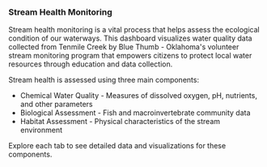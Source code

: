 ### Stream Health Monitoring

Stream health monitoring is a vital process that helps assess the ecological condition of our waterways. This dashboard visualizes water quality data collected from Tenmile Creek by Blue Thumb - Oklahoma's volunteer stream monitoring program that empowers citizens to protect local water resources through education and data collection.

Stream health is assessed using three main components:

* Chemical Water Quality - Measures of dissolved oxygen, pH, nutrients, and other parameters
* Biological Assessment - Fish and macroinvertebrate community data
* Habitat Assessment - Physical characteristics of the stream environment

Explore each tab to see detailed data and visualizations for these components.